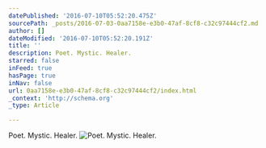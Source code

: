 ```yaml
---
datePublished: '2016-07-10T05:52:20.475Z'
sourcePath: _posts/2016-07-03-0aa7158e-e3b0-47af-8cf8-c32c97444cf2.md
author: []
dateModified: '2016-07-10T05:52:20.191Z'
title: ''
description: Poet. Mystic. Healer.
starred: false
inFeed: true
hasPage: true
inNav: false
url: 0aa7158e-e3b0-47af-8cf8-c32c97444cf2/index.html
_context: 'http://schema.org'
_type: Article

---
```

Poet. Mystic. Healer.
![Poet. Mystic. Healer.](https://the-grid-user-content.s3-us-west-2.amazonaws.com/c371e707-df5c-4be9-97e8-c9d297625664.jpg)